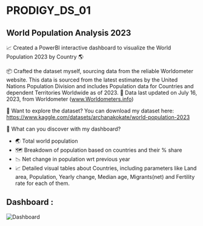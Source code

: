 # PRODIGY_DS_01

## World Population Analysis 2023

📈 Created a PowerBI interactive dashboard to visualize the World Population 2023 by Country 🌎

📦 Crafted the dataset myself, sourcing data from the reliable Worldometer website. This data is sourced from the latest estimates by the United Nations Population Division and includes Population data for Countries and dependent Territories Worldwide as of 2023. 
📅 Data last updated on July 16, 2023, from Worldometer (www.Worldometers.info)

🔗 Want to explore the dataset? You can download my dataset here: https://www.kaggle.com/datasets/archanakokate/world-population-2023

🌟 What can you discover with my dashboard?

- 🌏 Total world population
- 🗺️ Breakdown of population based on countries and their % share
- 📉 Net change in population wrt previous year
- 📈 Detailed visual tables about Countries, including parameters like Land area, Population, Yearly change, Median age, Migrants(net) and Fertility rate for each of them.


## Dashboard : 



![Dashboard](https://github.com/Archanakokate/PRODIGY_DS_01/assets/115995897/eb1674de-c6a8-4f85-ba6c-d1f20da4e057)

